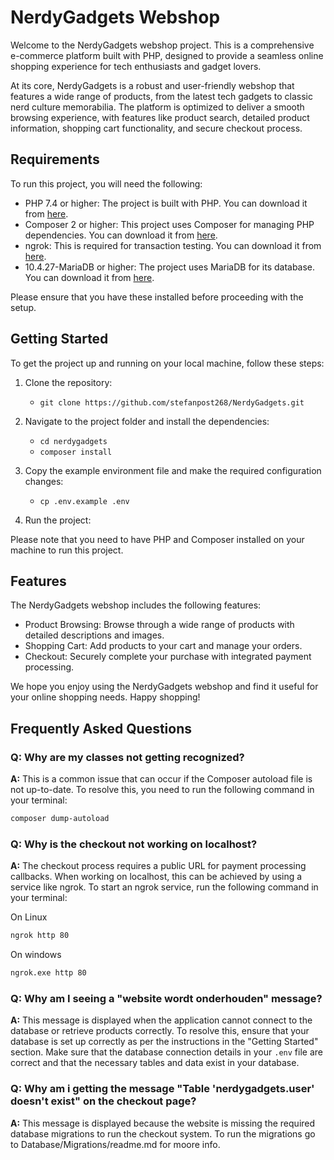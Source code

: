 # NerdyGadgets Webshop

Welcome to the NerdyGadgets webshop project. This is a comprehensive e-commerce platform built with PHP, designed to provide a seamless online shopping experience for tech enthusiasts and gadget lovers.

At its core, NerdyGadgets is a robust and user-friendly webshop that features a wide range of products, from the latest tech gadgets to classic nerd culture memorabilia. The platform is optimized to deliver a smooth browsing experience, with features like product search, detailed product information, shopping cart functionality, and secure checkout process.

## Requirements

To run this project, you will need the following:

- PHP 7.4 or higher: The project is built with PHP. You can download it from [here](https://www.php.net/downloads.php).
- Composer 2 or higher: This project uses Composer for managing PHP dependencies. You can download it from [here](https://getcomposer.org/download/).
- ngrok: This is required for transaction testing. You can download it from [here](https://ngrok.com/download).
- 10.4.27-MariaDB or higher: The project uses MariaDB for its database. You can download it from [here](https://downloads.mariadb.org/).

Please ensure that you have these installed before proceeding with the setup.

## Getting Started

To get the project up and running on your local machine, follow these steps:

1. Clone the repository:
   - `git clone https://github.com/stefanpost268/NerdyGadgets.git`

2. Navigate to the project folder and install the dependencies:
   - `cd nerdygadgets`
   - `composer install`

3. Copy the example environment file and make the required configuration changes:
   - `cp .env.example .env`

4. Run the project:

Please note that you need to have PHP and Composer installed on your machine to run this project.

## Features

The NerdyGadgets webshop includes the following features:

- Product Browsing: Browse through a wide range of products with detailed descriptions and images.
- Shopping Cart: Add products to your cart and manage your orders.
- Checkout: Securely complete your purchase with integrated payment processing.

We hope you enjoy using the NerdyGadgets webshop and find it useful for your online shopping needs. Happy shopping!

## Frequently Asked Questions

### Q: Why are my classes not getting recognized?

**A:** This is a common issue that can occur if the Composer autoload file is not up-to-date. To resolve this, you need to run the following command in your terminal:

```bash
composer dump-autoload
``````

### Q: Why is the checkout not working on localhost?

**A:** The checkout process requires a public URL for payment processing callbacks. When working on localhost, this can be achieved by using a service like ngrok. To start an ngrok service, run the following command in your terminal:

On Linux
```bash
ngrok http 80
``````

On windows
```bash
ngrok.exe http 80
``````

### Q: Why am I seeing a "website wordt onderhouden" message?

**A:** This message is displayed when the application cannot connect to the database or retrieve products correctly. To resolve this, ensure that your database is set up correctly as per the instructions in the "Getting Started" section. Make sure that the database connection details in your `.env` file are correct and that the necessary tables and data exist in your database.

### Q: Why am i getting the message "Table 'nerdygadgets.user' doesn't exist" on the checkout page?

**A:** This message is displayed because the website is missing the required database migrations to run the checkout system. To run the migrations go to Database/Migrations/readme.md for moore info.

